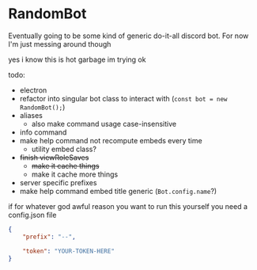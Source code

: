 # RandomBot

Eventually going to be some kind of generic do-it-all discord bot. For now I'm just messing around though



yes i know this is hot garbage
im trying ok

todo:
- electron
- refactor into singular bot class to interact with (`const bot = new RandomBot();`)
- aliases
	- also make command usage case-insensitive
- info command
- make help command not recompute embeds every time
	- utility embed class?
- ~~finish viewRoleSaves~~
	- ~~make it cache things~~
	- make it cache more things
- server specific prefixes
- make help command embed title generic (`Bot.config.name`?)





if for whatever god awful reason you want to run this yourself you need a config.json file
```json
{
	"prefix": "--",

	"token": "YOUR-TOKEN-HERE"
}
```
